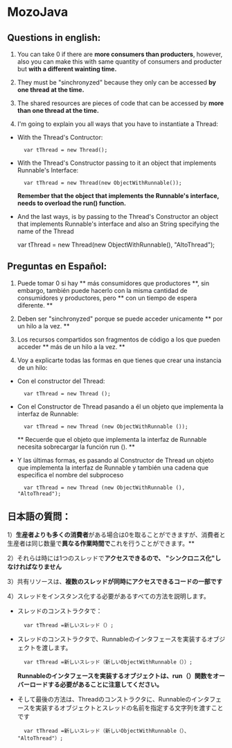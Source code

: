 # MozoJava## Questions in english: 1) You can take 0 if there are **more consumers than producters**, however, also you can make this with same quantity of consumers and producter but **with a different wainting time.**2) They must be "sinchronyzed" because they only can be accessed **by one thread at the time.**3) The shared resources are pieces of code that can be accessed by **more than one thread at the time.**4) I'm going to explain you all ways that you have to instantiate a Thread:+ With the Thread's Contructor:			var tThread = new Thread();+ With the Thread's Constructor passing to it an object that implements Runnable's Interface:			var tThread = new Thread(new ObjectWithRunnable());	**Remember that the object that implements the Runnable's interface, needs to overload the run() function.**+ And the last ways, is by passing to the Thread's Constructor an object that implements Runnable's interface and also an String specifying the name of the Thread	var tThread = new Thread(new ObjectWithRunnable(), "AltoThread");## Preguntas en Español:1) Puede tomar 0 si hay ** más consumidores que productores **, sin embargo, también puede hacerlo con la misma cantidad de consumidores y productores, pero ** con un tiempo de espera diferente. **2) Deben ser "sinchronyzed" porque se puede acceder unicamente ** por un hilo a la vez. **3) Los recursos compartidos son fragmentos de código a los que pueden acceder ** más de un hilo a la vez. **4) Voy a explicarte todas las formas en que tienes que crear una instancia de un hilo:+ Con el constructor del Thread:		var tThread = new Thread ();+ Con el Constructor de Thread pasando a él un objeto que implementa la interfaz de Runnable:		var tThread = new Thread (new ObjectWithRunnable ());	** Recuerde que el objeto que implementa la interfaz de Runnable necesita sobrecargar la función run (). **+ Y las últimas formas, es pasando al Constructor de Thread un objeto que implementa la interfaz de Runnable y también una cadena que especifica el nombre del subproceso		var tThread = new Thread (new ObjectWithRunnable (), "AltoThread");## 日本語の質問：1）**生産者よりも多くの消費者**がある場合は0を取ることができますが、消費者と生産者は同じ数量で**異なる作業時間で**これを行うことができます。**2）それらは時には1つのスレッドで**アクセスできるので、 "シンクロニス化"しなければなりません**3）共有リソースは、**複数のスレッドが同時にアクセスできるコードの一部です**4）スレッドをインスタンス化する必要があるすべての方法を説明します。+ スレッドのコンストラクタで：		var tThread =新しいスレッド（）;+ スレッドのコンストラクタで、Runnableのインタフェースを実装するオブジェクトを渡します。		var tThread =新しいスレッド（新しいObjectWithRunnable（））;	**Runnableのインタフェースを実装するオブジェクトは、run（）関数をオーバーロードする必要があることに注意してください。**+ そして最後の方法は、Threadのコンストラクタに、Runnableのインタフェースを実装するオブジェクトとスレッドの名前を指定する文字列を渡すことです		var tThread =新しいスレッド（新しいObjectWithRunnable（）、 "AltoThread"）;